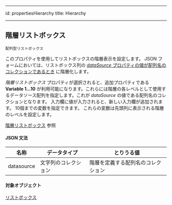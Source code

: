 - - -
id: propertiesHierarchy title: Hierarchy
- - -

## 階層リストボックス

`配列型リストボックス`

このプロパティを使用してリストボックスの階層表示を設定します。 JSON フォームにおいては、リストボックス列の [*dataSource* プロパティの値が配列名のコレクションであるとき](properties_Object.md#階層リストボックス) に階層化します。

*階層リストボックス* プロパティが選択されると、追加プロパティである **Variable 1...10** が利用可能になります。これらには階層の各レベルとして使用するデータソース配列を指定します。これが *dataSource* の値である配列名のコレクションとなります。 入力欄に値が入力されると、新しい入力欄が追加されます。 10個までの変数を指定できます。 これらの変数は先頭列に表示される階層のレベルを設定します。

[階層リストボックス](listbox_overview.md#階層リストボックス) 参照

#### JSON 文法

| 名称         | データタイプ     | とりうる値             |
| ---------- | ---------- | ----------------- |
| datasource | 文字列のコレクション | 階層を定義する配列名のコレクション |

#### 対象オブジェクト

[リストボックス](listbox_overview.md)
